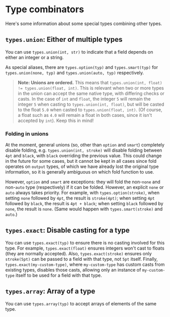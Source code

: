 # Type combinators

Here's some information about some special types combining other types.

## `types.union`: Either of multiple types

You can use `types.union(int, str)` to indicate that a field depends on either an integer or a string.

As special aliases, there are `types.option(typ)` and `types.smart(typ)` for `types.union(none, typ)` and `types.union(auto, typ)` respectively.

> **Note: Unions are ordered.** This means that `types.union(int, float) != types.union(float, int)`. This is relevant when two or more types in the union can accept the same native type, with differing checks or casts. In the case of `int` and `float`, the integer `5` will remain the integer `5` when casting to `types.union(int, float)`, but will be casted to the float `5.0` when casted to `types.union(float, int)`. (Of course, a float such as `4.0` will remain a float in both cases, since it isn't accepted by `int`). Keep this in mind!

### Folding in unions

At the moment, general unions (so, other than `option` and `smart`) completely disable folding, e.g. `types.union(int, stroke)` will disable folding between `4pt` and `black`, with `black` overriding the previous value. This could change in the future for some cases, but it cannot be kept in all cases since fold operates on `output` types, of which we have already lost the original type information, so it is generally ambiguous on which fold function to use.

However, `option` and `smart` are exceptions: they will fold the non-`none` and non-`auto` type (respectively) if it can be folded. However, an explicit `none` or `auto` always takes priority. For example, with `types.option(stroke)`, when setting `none` followed by `4pt`, the result is `stroke(4pt)`; when setting `4pt` followed by `black`, the result is `4pt + black`; when setting `black` followed by `none`, the result is `none`. (Same would happen with `types.smart(stroke)` and `auto`.)

## `types.exact`: Disable casting for a type

You can use `types.exact(typ)` to ensure there is no casting involved for this type. For example, `types.exact(float)` ensures integers won't cast to floats (they are normally accepted). Also, `types.exact(stroke)` ensures only `stroke(5pt)` can be passed to a field with that type, not `5pt` itself. Finally, `types.exact(my-custom-type)`, where `my-custom-type` has custom casts from existing types, disables those casts, allowing only an instance of `my-custom-type` itself to be used for a field with that type.

## `types.array`: Array of a type

You can use `types.array(typ)` to accept arrays of elements of the same type.
